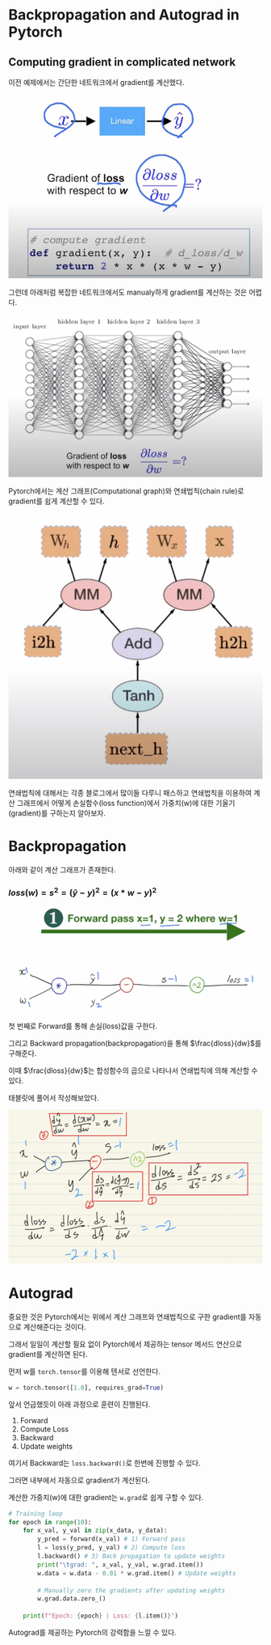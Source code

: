 # Backpropagation and Autograd in Pytorch

## Computing gradient in complicated network

이전 예제에서는 간단한 네트워크에서 gradient를 계산했다.

![alt text](image.png)

그런데 아래처럼 복잡한 네트워크에서도 manualy하게 gradient를 계산하는 것은 어렵다.

![alt text](image-1.png)

Pytorch에서는 계산 그래프(Computational graph)와 연쇄법칙(chain rule)로 gradient를 쉽게 계산할 수 있다.

![alt text](image-2.png)

연쇄법칙에 대해서는 각종 블로그에서 많이들 다루니 패스하고 연쇄법칙을 이용하여 계산 그래프에서 어떻게 손실함수(loss function)에서 가중치(w)에 대한 기울기(gradient)를 구하는지 알아보자.

# Backpropagation

아래와 같이 계산 그래프가 존재한다.

### $loss(w) = s^2 = (\hat{y} - y)^2 = (x*w - y)^2$

![alt text](image-3.png)

첫 번째로 Forward를 통해 손실(loss)값을 구한다.

그리고 Backward propagation(backpropagation)을 통해 $\frac{dloss}{dw}$를 구해준다.

이때 $\frac{dloss}{dw}$는 합성함수의 곱으로 나타나서 연쇄법칙에 의해 계산할 수 있다.

태블릿에 풀어서 작성해보았다.

![alt text](IMG_67666C72F454-1.jpeg)

# Autograd

중요한 것은 Pytorch에서는 위에서 계산 그래프와 연쇄법칙으로 구한 gradient를 자동으로 계산해준다는 것이다.

그래서 일일이 계산할 필요 없이 Pytorch에서 제공하는 tensor 메서드 연산으로 gradient를 계산하면 된다.

먼저 w를 `torch.tensor`를 이용해 텐서로 선언한다.

```python
w = torch.tensor([1.0], requires_grad=True)
```

앞서 언급했듯이 아래 과정으로 훈련이 진행된다.

1. Forward
2. Compute Loss
3. Backward
4. Update weights

여기서 Backward는 `loss.backward()`로 한번에 진행할 수 있다.

그러면 내부에서 자동으로 gradient가 계산된다.

계산한 가중치(w)에 대한 gradient는 `w.grad`로 쉽게 구할 수 있다.

```python
# Training loop
for epoch in range(10):
    for x_val, y_val in zip(x_data, y_data):
        y_pred = forward(x_val) # 1) Forward pass
        l = loss(y_pred, y_val) # 2) Compute loss
        l.backward() # 3) Back propagation to update weights
        print("\tgrad: ", x_val, y_val, w.grad.item())
        w.data = w.data - 0.01 * w.grad.item() # Update weights

        # Manually zero the gradients after updating weights
        w.grad.data.zero_()

    print(f"Epoch: {epoch} | Loss: {l.item()}")
```

Autograd를 제공하는 Pytorch의 강력함을 느낄 수 있다.
